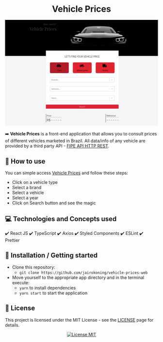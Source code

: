 <h1 align="center">
	<br>
		Vehicle Prices
	<br>
</h1>

<img src="https://raw.githubusercontent.com/jairokoning/vehicle-prices-web/development/src/assets/vehicle-prices.gif">

:arrow_right:  **Vehicle Prices** is a front-end application that allows you to consult prices of different vehicles marketed in Brazil. All data/info of any vehicle are provided by a third party API - [FIPE API HTTP REST](https://deividfortuna.github.io/fipe/).

## :flashlight: How to use
You can simple access [Vehicle Prices](https://vehicleprices.tk) and follow these steps:
- Click on a vehicle type
- Select a brand
- Select a vehicle
- Select a year
- Click on Search button and see the magic

## :computer: Technologies and Concepts used
:heavy_check_mark: React JS
:heavy_check_mark:  TypeScript
:heavy_check_mark: Axios
:heavy_check_mark: Styled Components
:heavy_check_mark:  ESLint
:heavy_check_mark:  Prettier

## :triangular_flag_on_post: Installation / Getting started
- Clone this repository:
	-  `git clone https://github.com/jairokoning/vehicle-prices-web`
- Move yourself to the appropriate app directory and in the terminal execute:
	-  `yarn` to install dependencies
	- `yarn start` to start the application

## :key: License

This project is licensed under the MIT License - see the [LICENSE](https://opensource.org/licenses/MIT) page for details.

<p align="center">
  <a href="https://opensource.org/licenses/MIT">
    <img src="https://img.shields.io/badge/License-MIT-blue.svg" alt="License MIT">
  </a>
</p>
